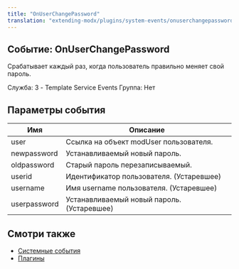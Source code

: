 ```yaml
---
title: "OnUserChangePassword"
translation: "extending-modx/plugins/system-events/onuserchangepassword"
---
```


## Событие: OnUserChangePassword

Срабатывает каждый раз, когда пользователь правильно меняет свой пароль.

Служба: 3 - Template Service Events
Группа: Нет

## Параметры события

| Имя          | Описание                                   |
| ------------ | ------------------------------------------ |
| user         | Ссылка на объект modUser пользователя.     |
| newpassword  | Устанавливаемый новый пароль.              |
| oldpassword  | Старый пароль перезаписываемый.            |
| userid       | Идентификатор пользователя. (Устаревшее)   |
| username     | Имя username пользователя. (Устаревшее)    |
| userpassword | Устанавливаемый новый пароль. (Устаревшее) |

## Смотри также

- [Системные события](extending-modx/plugins/system-events "Системные события")
- [Плагины](extending-modx/plugins "Плагины")

